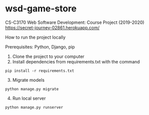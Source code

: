 # wsd-game-store

CS-C3170 Web Software Development: Course Project (2019-2020)   
https://secret-journey-02861.herokuapp.com/

How to run the project locally

Prerequisites: Python, Django, pip

1. Clone the project to your computer
2. Install dependencies from requirements.txt with the command
```
pip install -r requirements.txt
```
3. Migrate models
```
python manage.py migrate
```
4. Run local server
```
python manage.py runserver
```
